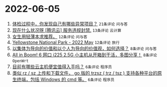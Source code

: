 # 2022-06-05

1. [体检过程中，你发现自己有哪些异常项目？](https://www.v2ex.com/t/857329) `21条评论` `问与答`
1. [现在什么状况呀 [腾讯云] 服务违规封禁.](https://www.v2ex.com/t/857334) `13条评论` `云计算`
1. [女生用轻薄本求推荐。](https://www.v2ex.com/t/857325) `12条评论` `问与答`
1. [Yellowstone National Park - 2022 May](https://www.v2ex.com/t/857323) `12条评论` `旅行`
1. [以集体为导向的价值和以个人为导向的价值观，如何选择？](https://www.v2ex.com/t/857341) `8条评论` `问与答`
1. [All in Boom! 6 网口 i225 2.5G 小主机从开箱到干活，多图分享！](https://www.v2ex.com/t/857328) `8条评论` `OpenWrt`
1. [目前有哪些云主机便宜值得入手吗？](https://www.v2ex.com/t/857342) `6条评论` `程序员`
1. [类似 rz / sz 上传和下载文件， go 版的 trzsz ( trz / tsz ) 支持各种平台的原生终端，包括 Windows 的 cmd 等。](https://www.v2ex.com/t/857337) `6条评论` `程序员`
